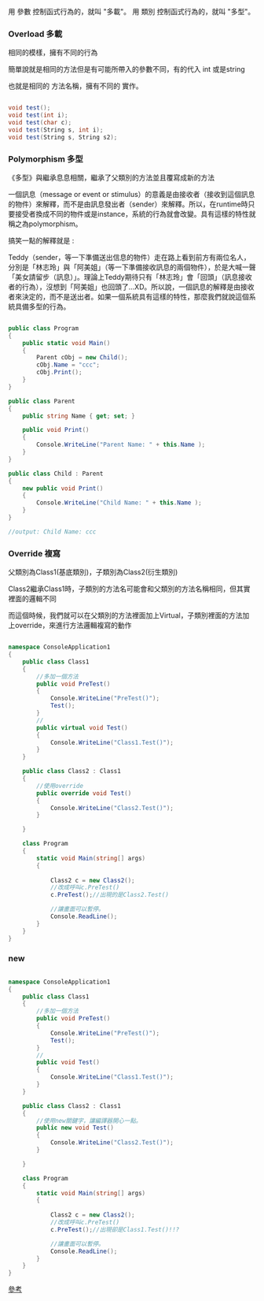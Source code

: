 用 參數 控制函式行為的，就叫 "多載"。
用 類別 控制函式行為的，就叫 "多型"。

### Overload 多載

相同的模樣，擁有不同的行為

簡單說就是相同的方法但是有可能所帶入的參數不同，有的代入 int 或是string

也就是相同的 方法名稱，擁有不同的 實作。

``` C#

void test();
void test(int i);
void test(char c);
void test(String s, int i);
void test(String s, String s2);

```

### Polymorphism 多型

《多型》與繼承息息相關，繼承了父類別的方法並且覆寫成新的方法

一個訊息（message or event or stimulus）的意義是由接收者（接收到這個訊息的物件）來解釋，而不是由訊息發出者（sender）來解釋。所以，在runtime時只要接受者換成不同的物件或是instance，系統的行為就會改變。具有這樣的特性就稱之為polymorphism。

搞笑一點的解釋就是 :

Teddy（sender，等一下準備送出信息的物件）走在路上看到前方有兩位名人，分別是「林志玲」與「阿美姐」（等一下準備接收訊息的兩個物件），於是大喊一聲「美女請留步（訊息）」。理論上Teddy期待只有「林志玲」會「回頭」（訊息接收者的行為），沒想到「阿美姐」也回頭了...XD。所以說，一個訊息的解釋是由接收者來決定的，而不是送出者。如果一個系統具有這樣的特性，那麼我們就說這個系統具備多型的行為。


``` C#

public class Program
{
    public static void Main()
    {
        Parent cObj = new Child();
        cObj.Name = "ccc";
        cObj.Print();
    }
}

public class Parent
{
    public string Name { get; set; }   

    public void Print()
    {
        Console.WriteLine("Parent Name: " + this.Name );
    }     
}

public class Child : Parent
{
    new public void Print()
    {
        Console.WriteLine("Child Name: " + this.Name );
    }     
}

//output: Child Name: ccc

```
### Override 複寫

父類別為Class1(基底類別)，子類別為Class2(衍生類別)

Class2繼承Class1時，子類別的方法名可能會和父類別的方法名稱相同，但其實裡面的邏輯不同

而這個時候，我們就可以在父類別的方法裡面加上Virtual，子類別裡面的方法加上override，來進行方法邏輯複寫的動作

``` C#

namespace ConsoleApplication1
{
    public class Class1
    {
        //多加一個方法
        public void PreTest()
        {
            Console.WriteLine("PreTest()");
            Test();
        }
        //
        public virtual void Test()
        {
            Console.WriteLine("Class1.Test()");
        }
    }

    public class Class2 : Class1
    {
        //使用override
        public override void Test()
        {
            Console.WriteLine("Class2.Test()");
        }

    }

    class Program
    {
        static void Main(string[] args)
        {
            
            Class2 c = new Class2();
            //改成呼叫c.PreTest()
            c.PreTest();//出現的是Class2.Test()

            //讓畫面可以暫停。
            Console.ReadLine();
        }
    }
}

```

### new

``` C#

namespace ConsoleApplication1
{
    public class Class1
    {
        //多加一個方法
        public void PreTest()
        {
            Console.WriteLine("PreTest()");
            Test();
        }
        //
        public void Test()
        {
            Console.WriteLine("Class1.Test()");
        }
    }

    public class Class2 : Class1
    {
        //使用new關鍵字，讓編譯器開心一點。
        public new void Test()
        {
            Console.WriteLine("Class2.Test()");
        }

    }

    class Program
    {
        static void Main(string[] args)
        {
            
            Class2 c = new Class2();
            //改成呼叫c.PreTest()
            c.PreTest();//出現卻是Class1.Test()!!?

            //讓畫面可以暫停。
            Console.ReadLine();
        }
    }
}

```

[參考](https://dotblogs.com.tw/skychang/2012/05/10/72114)


